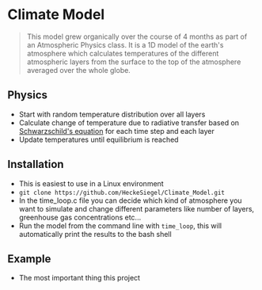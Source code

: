 # Climate Model
> This model grew organically over the course of 4 months as part of an Atmospheric Physics class.
It is a 1D model of the earth's atmosphere which calculates temperatures of the different atmospheric layers from the surface to the top of 
the atmosphere averaged over the whole globe.

## Physics
- Start with random temperature distribution over all layers
- Calculate change of temperature due to radiative transfer based on [Schwarzschild's equation](https://en.wikipedia.org/wiki/Schwarzschild%27s_equation_for_radiative_transfer) for each time step and each layer
- Update temperatures until equilibrium is reached

## Installation
- This is easiest to use in a Linux environment
- `git clone https://github.com/HeckeSiegel/Climate_Model.git`
- In the time_loop.c file you can decide which kind of atmosphere you want to simulate and change different parameters like number of layers,
greenhouse gas concentrations etc...
- Run the model from the command line with `time_loop`, this will automatically print the results to the bash shell

## Example
- The most important thing this project 
